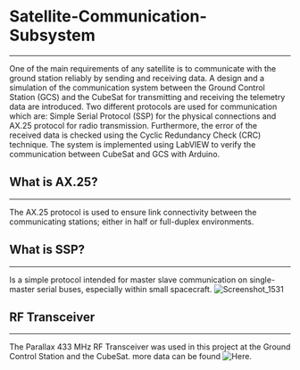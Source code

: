# Satellite-Communication-Subsystem
___
One of the main requirements of any satellite is to communicate with the ground station reliably by sending and receiving data. A design and a simulation of the communication system between the Ground Control Station (GCS) and the CubeSat for transmitting and receiving the telemetry data are introduced. Two different protocols are used for communication which are: Simple Serial Protocol (SSP) for the physical connections and AX.25 protocol for radio transmission. Furthermore, the error of the received data is checked using the Cyclic Redundancy Check (CRC) technique. The system is implemented using LabVIEW to verify the communication between CubeSat and GCS with Arduino.

## What is AX.25?
____
The AX.25 protocol is used to ensure link connectivity between the communicating stations; either in half or full-duplex environments.

## What is SSP?
___
Is a simple protocol intended for master slave communication on single-master serial buses, especially within small spacecraft.
![Screenshot_1531](https://user-images.githubusercontent.com/45265352/193960016-000287dd-85e1-4f95-b410-e096e7b2d079.png)

## RF Transceiver
___
The Parallax 433 MHz RF Transceiver was used in this project at the Ground Control Station and the CubeSat.
more data can be found ![Here]([I²C](https://www.mouser.com/datasheet/2/321/parallax_27982-433-mhz-rf-transceiver-documentatio-1197467.pdf)).
